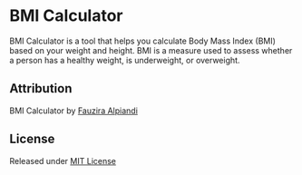 # BMI Calculator

BMI Calculator is a tool that helps you calculate Body Mass Index (BMI) based on your weight and height. BMI is a measure used to assess whether a person has a healthy weight, is underweight, or overweight.

## Attribution

BMI Calculator by [Fauzira Alpiandi](https://fauziralpiandi.xyz)

## License

Released under [MIT License](https://github.com/fauziralpiandi/bmi/blob/main/LICENSE?raw=true)